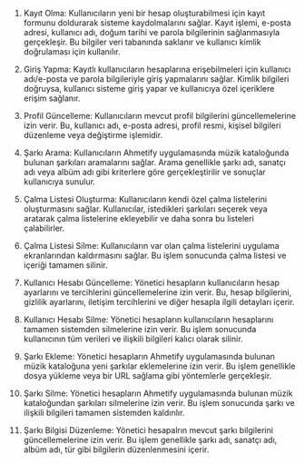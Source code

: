 1. Kayıt Olma:
Kullanıcıların yeni bir hesap oluşturabilmesi için kayıt formunu doldurarak sisteme kaydolmalarını sağlar. Kayıt işlemi, e-posta adresi, kullanıcı adı, doğum tarihi ve parola bilgilerinin sağlanmasıyla gerçekleşir. Bu bilgiler veri tabanında saklanır ve kullanıcı kimlik doğrulaması için kullanılır.

2. Giriş Yapma:
Kayıtlı kullanıcıların hesaplarına erişebilmeleri için kullanıcı adı/e-posta ve parola bilgileriyle giriş yapmalarını sağlar. Kimlik bilgileri doğruysa, kullanıcı sisteme giriş yapar ve kullanıcıya özel içeriklere erişim sağlanır.

3. Profil Güncelleme:
Kullanıcıların mevcut profil bilgilerini güncellemelerine izin verir. Bu, kullanıcı adı, e-posta adresi, profil resmi, kişisel bilgileri düzenleme veya değiştirme işlemidir.

4. Şarkı Arama:
Kullanıcıların Ahmetify uygulamasında müzik kataloğunda bulunan şarkıları aramalarını sağlar. Arama genellikle şarkı adı, sanatçı adı veya albüm adı gibi kriterlere göre gerçekleştirilir ve sonuçlar kullanıcıya sunulur.

5. Çalma Listesi Oluşturma:
Kullanıcıların kendi özel çalma listelerini oluşturmasını sağlar. Kullanıcılar, istedikleri şarkıları seçerek veya aratarak çalma listelerine ekleyebilir ve daha sonra bu listeleri çalabilirler.

6. Çalma Listesi Silme:
Kullanıcıların var olan çalma listelerini uygulama ekranlarından kaldırmasını sağlar. Bu işlem sonucunda çalma listesi ve içeriği tamamen silinir.

7. Kullanıcı Hesabı Güncelleme:
Yönetici hesapların kullanıcıların hesap ayarlarını ve tercihlerini güncellemelerine izin verir. Bu, hesap bilgilerini, gizlilik ayarlarını, iletişim tercihlerini ve diğer hesapla ilgili detayları içerir.

8. Kullanıcı Hesabı Silme:
Yönetici hesapların kullanıcıların hesaplarını tamamen sistemden silmelerine izin verir. Bu işlem sonucunda kullanıcının tüm verileri ve ilişkili bilgileri kalıcı olarak silinir.

9. Şarkı Ekleme:
Yönetici hesapların Ahmetify uygulamasında bulunan müzik kataloğuna yeni şarkılar eklemelerine izin verir. Bu işlem genellikle dosya yükleme veya bir URL sağlama gibi yöntemlerle gerçekleşir.

10. Şarkı Silme:
Yönetici hesapların Ahmetify uygulamasında bulunan müzik kataloğundan şarkıları silmelerine izin verir. Bu işlem sonucunda şarkı ve ilişkili bilgileri tamamen sistemden kaldırılır.

11. Şarkı Bilgisi Düzenleme:
Yönetici hesapalrın mevcut şarkı bilgilerini güncellemelerine izin verir. Bu işlem genellikle şarkı adı, sanatçı adı, albüm adı, tür gibi bilgilerin düzenlenmesini içerir.
